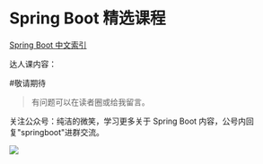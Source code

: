 # Spring Boot 精选课程

[Spring Boot 中文索引](https://github.com/ityouknow/awesome-spring-boot) 

达人课内容：

#敬请期待


> 有问题可以在读者圈或给我留言。

关注公众号：纯洁的微笑，学习更多关于 Spring Boot 内容，公号内回复"springboot"进群交流。

![](http://www.ityouknow.com/assets/images/keeppuresmile_430.jpg)


